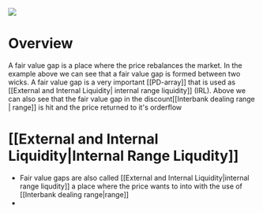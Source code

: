 

![](https://i.imgur.com/txXNmRr.png)

# Overview

A fair value gap is a place where the price rebalances the market. In the example above we can see that a fair value gap is formed between two wicks. A fair value gap is a very important [[PD-array]] that is used as [[External and Internal Liquidity| internal range liquidity]] (IRL). Above we can also see that the fair value gap in the discount[[Interbank dealing range | range]] is hit and the price returned to it's orderflow 

# [[External and Internal Liquidity|Internal Range Liqudity]]
- Fair value gaps are also called [[External and Internal Liquidity|internal range liqudity]] a place where the price wants to into with the use of [[Interbank dealing range|range]]
- 